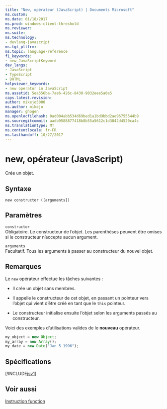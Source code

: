 ```yaml
---
title: "New, opérateur (JavaScript) | Documents Microsoft"
ms.custom: 
ms.date: 01/18/2017
ms.prod: windows-client-threshold
ms.reviewer: 
ms.suite: 
ms.technology:
- devlang-javascript
ms.tgt_pltfrm: 
ms.topic: language-reference
f1_keywords:
- new_JavaScriptKeyword
dev_langs:
- JavaScript
- TypeScript
- DHTML
helpviewer_keywords:
- new operator in JavaScript
ms.assetid: 5ea556ba-7ae6-426c-8430-9032eee5a0a5
caps.latest.revision: 
author: mikejo5000
ms.author: mikejo
manager: ghogen
ms.openlocfilehash: 0ad004abb534d69bed1a1bd9bbd2ae96755544b9
ms.sourcegitcommit: aadb9588877418b8b55a5612c1d3842d4520ca4c
ms.translationtype: MT
ms.contentlocale: fr-FR
ms.lasthandoff: 10/27/2017
---
```

# <a name="new-operator-javascript"></a>new, opérateur (JavaScript)
Crée un objet.  
  
## <a name="syntax"></a>Syntaxe  
  
```  
new constructor ([arguments])   
```  
  
## <a name="parameters"></a>Paramètres  
 `constructor`  
 Obligatoire. Le constructeur de l’objet. Les parenthèses peuvent être omises si le constructeur n’accepte aucun argument.  
  
 `arguments`  
 Facultatif. Tous les arguments à passer au constructeur du nouvel objet.  
  
## <a name="remarks"></a>Remarques  
 Le `new` opérateur effectue les tâches suivantes :  
  
-   Il crée un objet sans membres.  
  
-   Il appelle le constructeur de cet objet, en passant un pointeur vers l’objet qui vient d’être créé en tant que le `this` pointeur.  
  
-   Le constructeur initialise ensuite l’objet selon les arguments passés au constructeur.  
  
 Voici des exemples d’utilisations valides de le **nouveau** opérateur.  
  
```JavaScript  
my_object = new Object;  
my_array = new Array();  
my_date = new Date("Jan 5 1996");  
```  
  
## <a name="requirements"></a>Spécifications  
 [!INCLUDE[jsv1](../../javascript/misc/includes/jsv1-md.md)]  
  
## <a name="see-also"></a>Voir aussi  
 [Instruction function](../../javascript/reference/function-statement-javascript.md)